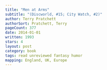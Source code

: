 ```yaml
---
title: "Men at Arms"
subtitle: "(Discworld, #15; City Watch, #2)"
author: Terry Pratchett
authorSort: Pratchett, Terry
pageCount: 377
date: 2014-01-01
written: 1993
stars: 4
layout: post
category: book
tags: read unreviewed fantasy humor
mapping: England, UK, Europe
---
```

